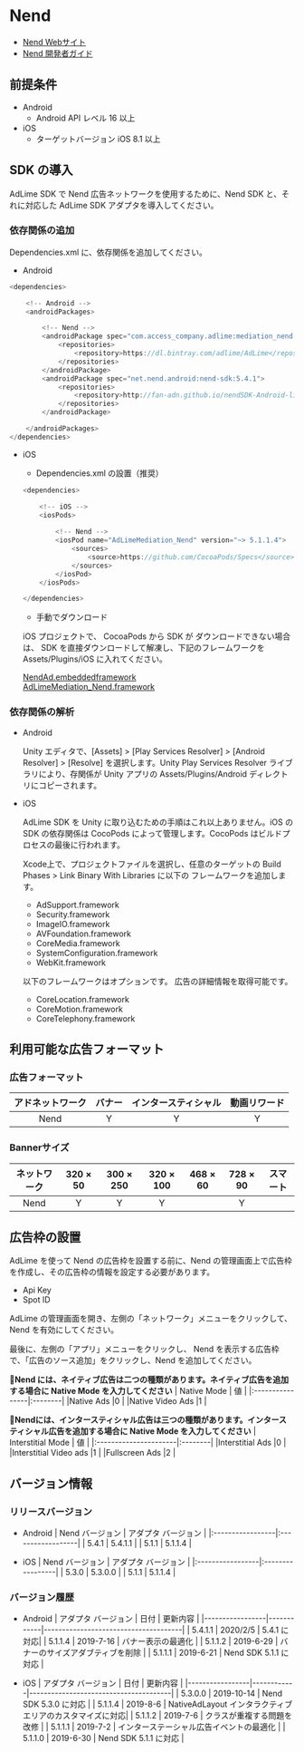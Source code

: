 # Nend
- [Nend Webサイト](https://nend.net/)
- [Nend 開発者ガイド](https://github.com/fan-ADN/nendSDK-Unity)

## 前提条件
- Android
    - Android API レベル 16 以上
- iOS
    - ターゲットバージョン iOS 8.1 以上

## SDK の導入
AdLime SDK で Nend 広告ネットワークを使用するために、Nend SDK と、それに対応した AdLime SDK アダプタを導入してください。

### 依存関係の追加
Dependencies.xml に、依存関係を追加してください。
- Android
```csharp
<dependencies>

    <!-- Android -->
    <androidPackages>

        <!-- Nend -->
        <androidPackage spec="com.access_company.adlime:mediation_nend:5.4.1.1">
            <repositories>
                <repository>https://dl.bintray.com/adlime/AdLime</repository>
            </repositories>
        </androidPackage>
        <androidPackage spec="net.nend.android:nend-sdk:5.4.1">
            <repositories>
                <repository>http://fan-adn.github.io/nendSDK-Android-lib/library</repository>
            </repositories>
        </androidPackage>

    </androidPackages>
</dependencies>
```

- iOS
    - Dependencies.xml の設置（推奨）
    ```csharp
    <dependencies>

        <!-- iOS -->
        <iosPods>
        
            <!-- Nend -->
            <iosPod name="AdLimeMediation_Nend" version="~> 5.1.1.4">
                <sources>
                    <source>https://github.com/CocoaPods/Specs</source>
                </sources>
            </iosPod>
        </iosPods>

    </dependencies>
    ```

    - 手動でダウンロード

    iOS プロジェクトで、 CocoaPods から SDK が ダウンロードできない場合は、 SDK を直接ダウンロードして解凍し、下記のフレームワークを Assets/Plugins/iOS に入れてください。
    
    [NendAd.embeddedframework](https://github.com/fan-ADN/nendSDK-iOS-pub/releases/download/5.3.0/nendSDK_iOS.zip)<br>
    [AdLimeMediation_Nend.framework](https://github.com/Ham-mer/AdLime-iOS-Pub/raw/master/DownloadZip/AdLimeMediation_Nend/5.3.0.1.zip)

### 依存関係の解析
- Android

    Unity エディタで、[Assets] > [Play Services Resolver] > [Android Resolver] > [Resolve] を選択します。Unity Play Services Resolver ライブラリにより、存関係が Unity アプリの Assets/Plugins/Android ディレクトリにコピーされます。

- iOS

    AdLime SDK を Unity に取り込むための手順はこれ以上ありません。iOS の SDK の依存関係は CocoPods によって管理します。CocoPods はビルドプロセスの最後に行われます。

    Xcode上で、プロジェクトファイルを選択し、任意のターゲットの Build Phases > Link Binary With Libraries に以下の フレームワークを追加します。
    - AdSupport.framework
    - Security.framework
    - ImageIO.framework
    - AVFoundation.framework
    - CoreMedia.framework
    - SystemConfiguration.framework
    - WebKit.framework

    以下のフレームワークはオプションです。 広告の詳細情報を取得可能です。
    - CoreLocation.framework
    - CoreMotion.framework
    - CoreTelephony.framework

## 利用可能な広告フォーマット

### 広告フォーマット
|アドネットワーク|バナー |インタースティシャル|動画リワード |
|:-----:|:----:|:----------:|:------:|
|Nend   |Y     | Y          |Y       |

### Bannerサイズ
|ネットワーク |320 × 50  |300 × 250   |320 × 100  |468 × 60  |728 × 90  |スマート    |
|:-------:|:------:|:--------:|:-------:|:------:|:------:|:-------:|
|Nend     |Y       |Y         |Y        |        |Y       |         |

## 広告枠の設置
AdLime を使って Nend の広告枠を設置する前に、Nend の管理画面上で広告枠を作成し、その広告枠の情報を設定する必要があります。
- Api Key
- Spot ID

AdLime の管理画面を開き、左側の「ネットワーク」メニューをクリックして、 Nend を有効にしてください。

最後に、左側の「アプリ」メニューをクリックし、 Nend を表示する広告枠で、「広告のソース追加」をクリックし、Nend を追加してください。

**Nend には、ネイティブ広告は二つの種類があります。ネイティブ広告を追加する場合に Native Mode を入力してください**
| Native Mode     | 値 |
|:----------------|:--------|
|Native Ads       |0        |
|Native Video Ads |1        |

**Nendには、インタースティシャル広告は三つの種類があります。インタースティシャル広告を追加する場合に Native Mode を入力してください**
| Interstitial Mode     | 値 |
|:----------------------|:--------|
|Interstitial Ads       |0        |
|Interstitial Video ads |1        |
|Fullscreen Ads         |2        |

## バージョン情報

### リリースバージョン
- Android
    | Nend バージョン     | アダプタ バージョン  |
    |:-----------------|:------------------|
    | 5.4.1            | 5.4.1.1           |
    | 5.1.1            | 5.1.1.4           |

- iOS
    | Nend バージョン     | アダプタ バージョン |
    |:-----------------|:-----------------|
    | 5.3.0            | 5.3.0.0          |
    | 5.1.1            | 5.1.1.4          |

### バージョン履歴
- Android
    | アダプタ バージョン | 日付       | 更新内容                         |
    |-----------------|------------|--------------------------------------|
    | 5.4.1.1         | 2020/2/5    | 5.4.1 に対応|
    | 5.1.1.4         | 2019-7-16  | バナー表示の最適化                  |
    | 5.1.1.2         | 2019-6-29  | バナーのサイズアダブティブを削除   |
    | 5.1.1.1         | 2019-6-21  | Nend SDK 5.1.1 に対応      |

- iOS
    | アダプタ バージョン | 日付       | 更新内容                          |
    |-----------------|------------|---------------------------------------|
    | 5.3.0.0         | 2019-10-14 | Nend SDK 5.3.0 に対応       |
    | 5.1.1.4         | 2019-8-6   | NativeAdLayout インタラクティブエリアのカスタマイズに対応|
    | 5.1.1.2         | 2019-7-6   | クラスが重複する問題を改修          |
    | 5.1.1.1         | 2019-7-2   | インターステーシャル広告イベントの最適化 |
    | 5.1.1.0         | 2019-6-30  | Nend SDK 5.1.1 に対応       |
